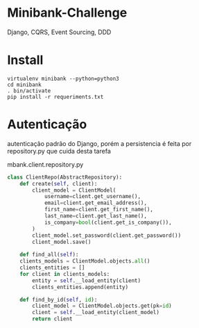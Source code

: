 Minibank-Challenge
====
Django, CQRS, Event Sourcing, DDD


Install
=======

    virtualenv minibank --python=python3
    cd minibank
    . bin/activate
    pip install -r requeriments.txt


Autenticação
==========
 autenticação padrão do Django, porém a persistencia é feita por repository.py que cuida desta tarefa

mbank.client.repository.py
```py
class ClientRepo(AbstractRepository):
    def create(self, client):
        client_model = ClientModel(
            username=client.get_username(),
            email=client.get_email_address(),
            first_name=client.get_first_name(),
            last_name=client.get_last_name(),
            is_company=bool(client.get_is_company()),
        )
        client_model.set_password(client.get_password())
        client_model.save()
        
    def find_all(self):
    clients_models = ClientModel.objects.all()
    clients_entities = []
    for client in clients_models:
        entity = self.__load_entity(client)
        clients_entities.append(entity)

    def find_by_id(self, id):
        client_model = ClientModel.objects.get(pk=id)
        client = self.__load_entity(client_model)
        return client
```
 
